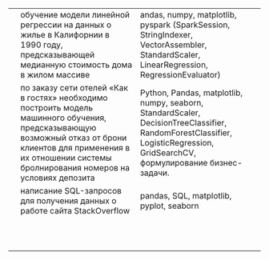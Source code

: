 |   |                                                                                                                                                                                                                         |                                                                                                                                                                             |
|---|-------------------------------------------------------------------------------------------------------------------------------------------------------------------------------------------------------------------------|-----------------------------------------------------------------------------------------------------------------------------------------------------------------------------|
|   | обучение модели линейной регрессии на данных о жилье в Калифорнии в 1990 году, предсказывающей медианную стоимость дома в жилом массиве                                                                                 | andas, numpy, matplotlib, pyspark (SparkSession, StringIndexer, VectorAssembler, StandardScaler, LinearRegression, RegressionEvaluator)                                     |
|   | по заказу сети отелей «Как в гостях» необходимо построить модель машинного обучения, предсказывающую возможный отказ от брони клиентов для применения в их отношении системы бролнирования номеров на условиях депозита | Python, Pandas, matplotlib, numpy, seaborn, StandardScaler, DecisionTreeClassifier, RandomForestClassifier, LogisticRegression, GridSearchCV, формулирование бизнес-задачи. |
|   | написание SQL-запросов для получения данных о работе сайта StackOverflow                                                                                                                                                | pandas, SQL, matplotlib, pyplot, seaborn                                                                                                                                    |
|   |                                                                                                                                                                                                                         |                                                                                                                                                                             |
|   |                                                                                                                                                                                                                         |                                                                                                                                                                             |
|   |                                                                                                                                                                                                                         |                                                                                                                                                                             |
|   |                                                                                                                                                                                                                         |                                                                                                                                                                             |
|   |                                                                                                                                                                                                                         |                                                                                                                                                                             |
|   |                                                                                                                                                                                                                         |                                                                                                                                                                             |
|   |                                                                                                                                                                                                                         |                                                                                                                                                                             |
|   |                                                                                                                                                                                                                         |                                                                                                                                                                             |
|   |                                                                                                                                                                                                                         |                                                                                                                                                                             |
|   |                                                                                                                                                                                                                         |                                                                                                                                                                             |
|   |                                                                                                                                                                                                                         |                                                                                                                                                                             |

